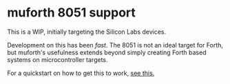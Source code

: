 # muforth 8051 support

This is a WIP, initially targeting the Silicon Labs devices.

Development on this has been *fast*.  The 8051 is not an ideal
target for Forth, but muforth's usefulness extends beyond simply
creating Forth based systems on microcontroller targets.

For a quickstart on how to get this to work, [see this.](https://github.com/anarchitech/muforth-anarchitech/blob/master/mu/target/8051/silabs/efm8/README.txt)
